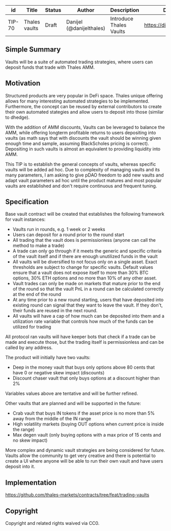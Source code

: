 | id | Title | Status | Author | Description | Discussions to | Created |
| ----------- | ----------- | ----------- | ----------- | ----------- | ----------- | ----------- |
| TIP-70 | Thales vaults| Draft | Danijel (@danijelthales) | Introduce Thales Vaults | https://discord.gg/8bzFdpGTrp | 2022-07-18
 
## Simple Summary
 Vaults will be a suite of automated trading strategies, where users can deposit funds that trade with Thales AMM.  
 
 ## Motivation
Structured products are very popular in DeFi space. Thales unique offering allows for many interesting automated strategies to be implemented. Furthermore, the concept can be reused by external contributors to create their own automated stategies and allow users to deposit into those (similar to dhedge).  

With the addition of AMM discounts, Vaults can be leveraged to balance the AMM, while offering longterm profitable returns to users depositing into vaults (as math says that with discounts the vault should be winning given enough time and sample, assuming BlackScholes pricing is correct). Depositing in such vaults is almost an equivalent to providing liquidity into AMM. 

This TIP is to establish the general concepts of vaults, whereas specific vaults will be added ad hoc. 
Due to complexity of managing vaults and its many parameters, I am asking to give pDAO freedom to add new vaults and adapt vault parameters ad hoc until the product matures and most popular vaults are established and don't require continuous and frequent tuning.

## Specification  
Base vault contract will be created that establishes the following framework for vault instances: 
- Vaults run in rounds, e.g. 1 week or 2 weeks
- Users can deposit for a round prior to the round start  
- All trading that the vault does is permissionless (anyone can call the method to make a trade)  
- A trade can only go through if it meets the generic and specific criteria of the vault itself and if there are enough unutilized funds in the vault  
- All vaults will be diversified to not focus only on a single asset. Exact thresholds are subject to change for specific vaults. Default values ensure that a vault does not expose itself to more than 30% BTC options, 30% ETH options and no more than 10% of any other asset.  
- Vault trades can only be made on markets that mature prior to the end of the round so that the vault PnL in a round can be calculated correctly at the end of the round
- At any time prior to a new round starting, users that have deposited into existing round can signal that they want to leave the vault. If they don't, their funds are reused in the next round.  
- All vaults will have a cap of how much can be deposited into them and a utilization rate variable that controls how much of the funds can be utilized for trading  

All protocol ran vaults will have keeper bots that check if a trade can be made and execute those, but the trading itself is permissionless and can be called by any address.

The product will initially have two vaults:
- Deep in the money vault that buys only options above 80 cents that have 0 or negative skew impact  (discounts)
- Discount chaser vault that only buys options at a discount higher than 2%  

Variables values above are tentative and will be further refined.  

Other vaults that are planned and will be supported in the future:
- Crab vault that buys IN tokens if the asset price is no more than 5% away from the middle of the IN range  
- High volatility markets (buying OUT options when current price is inside the range) 
- Max degen vault (only buying options with a max price of 15 cents and no skew impact)  

More complex and dynamic vault strategies are being considered for future. 
Vaults allow the community to get very creative and there is potential to create a UI where anyone will be able to run their own vault and have users deposit into it.

## Implementation  
https://github.com/thales-markets/contracts/tree/feat/trading-vaults
 
## Copyright
 
Copyright and related rights waived via CC0.
 


